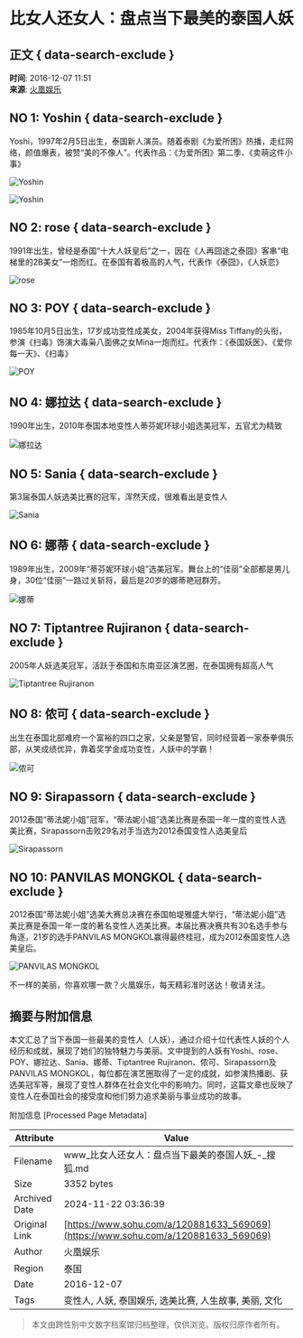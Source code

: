 # 比女人还女人：盘点当下最美的泰国人妖

## 正文 { data-search-exclude }


**时间**: 2016-12-07 11:51  
**来源**: [火凰娱乐](https://www.sohu.com/a/120881633_569069?spm=smpc.content-abroad.content.1.1732246529465aGNQ36a)

## NO 1: Yoshin { data-search-exclude }

Yoshi，1997年2月5日出生，泰国新人演员。随着泰剧《为爱所困》热播，走红网络，颜值爆表，被赞“美的不像人”。代表作品：《为爱所困》第二季、《卖萌这件小事》

![Yoshin](http://img.mp.itc.cn/upload/20161207/aa8b49ed259f4c27b078fef557987967_th.jpg)

![Yoshin](http://img.mp.itc.cn/upload/20161207/4191ac87fbdd4c90bc0e262627ceea8d_th.jpg)

## NO 2: rose { data-search-exclude }

1991年出生，曾经是泰国“十大人妖皇后”之一，因在《人再囧途之泰囧》客串“电梯里的2B美女”一炮而红。在泰国有着极高的人气，代表作《泰囧》，《人妖恋》

![rose](http://img.mp.itc.cn/upload/20161207/53c71296585442c7a68fccdc15343842_th.jpg)

## NO 3: POY { data-search-exclude }

1985年10月5日出生，17岁成功变性成美女，2004年获得Miss Tiffany的头衔，参演《扫毒》饰演大毒枭八面佛之女Mina一炮而红。代表作：《泰国妖医》、《爱你每一天》、《扫毒》

![POY](http://img.mp.itc.cn/upload/20161207/bcf2d18ee1b046ceb5d372c4e65274b4_th.jpg)

## NO 4: 娜拉达 { data-search-exclude }

1990年出生，2010年泰国本地变性人蒂芬妮环球小姐选美冠军，五官尤为精致

![娜拉达](http://img.mp.itc.cn/upload/20161207/0f4fb700335843e39e03b665cb4824d0_th.jpg)

## NO 5: Sania { data-search-exclude }

第3届泰国人妖选美比赛的冠军，浑然天成，很难看出是变性人

![Sania](http://img.mp.itc.cn/upload/20161207/b04e638e89b64e2aa0176e59b9611a4e_th.jpg)

## NO 6: 娜蒂 { data-search-exclude }

1989年出生，2009年“蒂芬妮环球小姐”选美冠军。舞台上的“佳丽”全部都是男儿身，30位“佳丽”一路过关斩将，最后是20岁的娜蒂艳冠群芳。

![娜蒂](http://img.mp.itc.cn/upload/20161207/de7c6faa237c45f9a1fa4271c82f8f69_th.jpg)

## NO 7: Tiptantree Rujiranon { data-search-exclude }

2005年人妖选美冠军，活跃于泰国和东南亚区演艺圈，在泰国拥有超高人气

![Tiptantree Rujiranon](http://img.mp.itc.cn/upload/20161207/827d6280c550495baedc755e2413b2ee_th.jpg)

## NO 8: 侬可 { data-search-exclude }

出生在泰国北部难府一个富裕的四口之家，父亲是警官，同时经营着一家泰拳俱乐部，从笑成绩优异，靠着奖学金成功变性，人妖中的学霸！

![侬可](http://img.mp.itc.cn/upload/20161207/0b635de496464e2e9d632f421e663dfe_th.jpg)

## NO 9: Sirapassorn { data-search-exclude }

2012泰国“蒂法妮小姐”冠军，“蒂法妮小姐”选美比赛是泰国一年一度的变性人选美比赛，Sirapassorn击败29名对手当选为2012泰国变性人选美皇后

![Sirapassorn](http://img.mp.itc.cn/upload/20161207/3531f3296c4d47c8951e2e4c7b7bf476_th.jpg)

## NO 10: PANVILAS MONGKOL { data-search-exclude }

2012泰国“蒂法妮小姐”选美大赛总决赛在泰国帕堤雅盛大举行，“蒂法妮小姐”选美比赛是泰国一年一度的著名变性人选美比赛。本届比赛决赛共有30名选手参与角逐，21岁的选手PANVILAS MONGKOL赢得最终桂冠，成为2012泰国变性人选美皇后。

![PANVILAS MONGKOL](http://img.mp.itc.cn/upload/20161207/b237d711c5f44b7da7ba95f4818684a4_th.jpg)

不一样的美丽，你喜欢哪一款？火凰娱乐，每天精彩准时送达！敬请关注。

## 摘要与附加信息

<!-- tcd_abstract -->
本文汇总了当下泰国一些最美的变性人（人妖），通过介绍十位代表性人妖的个人经历和成就，展现了她们的独特魅力与美丽。文中提到的人妖有Yoshi、rose、POY、娜拉达、Sania、娜蒂、Tiptantree Rujiranon、侬可、Sirapassorn及PANVILAS MONGKOL，每位都在演艺圈取得了一定的成就，如参演热播剧、获选美冠军等，展现了变性人群体在社会文化中的影响力。同时，这篇文章也反映了变性人在泰国社会的接受度和他们努力追求美丽与事业成功的故事。
<!-- tcd_abstract_end -->

附加信息 [Processed Page Metadata]

| Attribute       | Value                                  |
|-----------------|----------------------------------------|
| Filename        | www_比女人还女人：盘点当下最美的泰国人妖_-_搜狐.md                             |
| Size            | 3352 bytes                           |
| Archived Date   | 2024-11-22 03:36:39                             |
| Original Link   | [https://www.sohu.com/a/120881633_569069](https://www.sohu.com/a/120881633_569069)                       |
| Author          | 火凰娱乐                               |
| Region          | 泰国                               |
| Date            | 2016-12-07                                 |
| Tags            | 变性人, 人妖, 泰国娱乐, 选美比赛, 人生故事, 美丽, 文化                                 |
>
> 本文由跨性别中文数字档案馆归档整理，仅供浏览。版权归原作者所有。
>